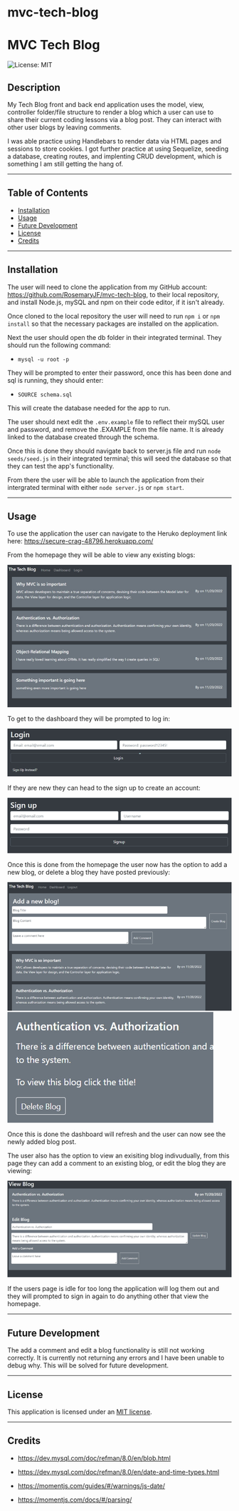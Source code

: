 # mvc-tech-blog

# MVC Tech Blog

![License: MIT](https://img.shields.io/badge/License-MIT-yellow.svg)

## Description

My Tech Blog front and back end application uses the model, view, controller folder/file structure to render a blog which a user can use to share their current coding lessons via a blog post. They can interact with other user blogs by leaving comments.

I was able practice using Handlebars to render data via HTML pages and sessions to store cookies. I got further practice at using Sequelize, seeding a database, creating routes, and implenting CRUD development, which is something I am still getting the hang of.

---

## Table of Contents

- [Installation](#installation)
- [Usage](#usage)
- [Future Development](#future-development)
- [License](#license)
- [Credits](#credits)

---

## Installation

The user will need to clone the application from my GitHub account: https://github.com/RosemaryJF/mvc-tech-blog, to their local repository, and install Node.js, mySQL and npm on their code editor, if it isn't already.

Once cloned to the local repository the user will need to run `npm i` or `npm install` so that the necessary packages are installed on the application.

Next the user should open the db folder in their integrated terminal. They should run the following command:

- `mysql -u root -p`

They will be prompted to enter their password, once this has been done and sql is running, they should enter:

- `SOURCE schema.sql`

This will create the database needed for the app to run.

The user should next edit the `.env.example` file to reflect their mySQL user and password, and remove the .EXAMPLE from the file name. It is already linked to the database created through the schema.

Once this is done they should navigate back to server.js file and run `node seeds/seed.js` in their integrated terminal; this will seed the database so that they can test the app's functionality.

From there the user will be able to launch the application from their intergrated terminal with either `node server.js` or `npm start`.

---

## Usage

To use the application the user can navigate to the Heruko deployment link here: https://secure-crag-48796.herokuapp.com/

From the homepage they will be able to view any existing blogs:

![MVC Tech Blog homepage when not logged in](public/images/homepage-notloggedin.jpg)

To get to the dashboard they will be prompted to log in:

![MVC Tech Blog log in page](public/images/login.jpg)

If they are new they can head to the sign up to create an account:

![MVC Tech Blog sign up page](public/images/sign-up.jpg)

Once this is done from the homepage the user now has the option to add a new blog, or delete a blog they have posted previously:

![MVC Tech Blog homepage when logged in](public/images/homepage-loggedin.jpg)
![MVC Tech Blog delete button](public/images/delete-button.jpg)

Once this is done the dashboard will refresh and the user can now see the newly added blog post.

The user also has the option to view an exisiting blog indivudually, from this page they can add a comment to an existing blog, or edit the blog they are viewing:

![MVC Tech Blog individual blog page, option to edit it or add a comment](public/images/edit-blog.jpg)

If the users page is idle for too long the application will log them out and they will prompted to sign in again to do anything other that view the homepage.

---

## Future Development

The add a comment and edit a blog functionality is still not working correctly. It is currently not returning any errors and I have been unable to debug why. This will be solved for future development.

---

## License

This application is licensed under an [MIT license](https://github.com/RosemaryJF/mvc-tech-blog/blob/main/LICENSE).

---

## Credits

- https://dev.mysql.com/doc/refman/8.0/en/blob.html

- https://dev.mysql.com/doc/refman/8.0/en/date-and-time-types.html

- https://momentjs.com/guides/#/warnings/js-date/

- https://momentjs.com/docs/#/parsing/
